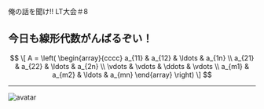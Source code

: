 俺の話を聞け!! LT大会＃8
## 今日も線形代数がんばるぞい！
$$ \[
  A = \left(
    \begin{array}{cccc}
      a_{11} & a_{12} & \ldots & a_{1n} \\
      a_{21} & a_{22} & \ldots & a_{2n} \\
      \vdots & \vdots & \ddots & \vdots \\
      a_{m1} & a_{m2} & \ldots & a_{mn}
    \end{array}
  \right)
\] $$


---
 ![avatar](https://avatars2.githubusercontent.com/u/12888172?s=400&u=83808955feecfd8e64a050bec1aa217fa10925fe&v=4)
 

